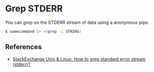 # Grep STDERR

You can grep on the STDERR stream of data using a anonymous pipe.

```bash
$ somecommand 2> >(grep -i STRING)
```

## References

- [StackExchange Unix & Linux: How to grep standard error stream (stderr)?](https://unix.stackexchange.com/questions/3514/how-to-grep-standard-error-stream-stderr)
